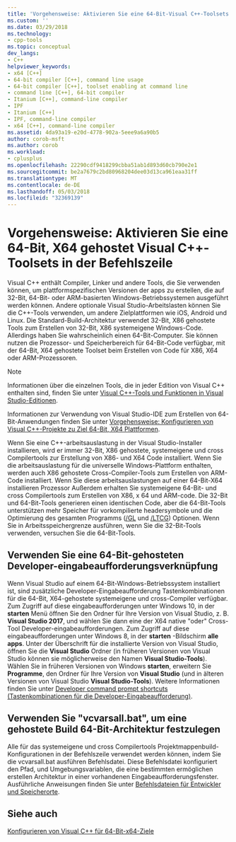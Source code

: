 ```yaml
---
title: 'Vorgehensweise: Aktivieren Sie eine 64-Bit-Visual C++-Toolsets in der Befehlszeile | Microsoft Docs'
ms.custom: ''
ms.date: 03/29/2018
ms.technology:
- cpp-tools
ms.topic: conceptual
dev_langs:
- C++
helpviewer_keywords:
- x64 [C++]
- 64-bit compiler [C++], command line usage
- 64-bit compiler [C++], toolset enabling at command line
- command line [C++], 64-bit compiler
- Itanium [C++], command-line compiler
- IPF
- Itanium [C++]
- IPF, command-line compiler
- x64 [C++], command-line compiler
ms.assetid: 4da93a19-e20d-4778-902a-5eee9a6a90b5
author: corob-msft
ms.author: corob
ms.workload:
- cplusplus
ms.openlocfilehash: 22290cdf9418299cbba51ab1d893d60cb790e2e1
ms.sourcegitcommit: be2a7679c2bd80968204dee03d13ca961eaa31ff
ms.translationtype: MT
ms.contentlocale: de-DE
ms.lasthandoff: 05/03/2018
ms.locfileid: "32369139"
---
```

# <a name="how-to-enable-a-64-bit-x64-hosted-visual-c-toolset-on-the-command-line"></a>Vorgehensweise: Aktivieren Sie eine 64-Bit, X64 gehostet Visual C++-Toolsets in der Befehlszeile

Visual C++ enthält Compiler, Linker und andere Tools, die Sie verwenden können, um plattformspezifischen Versionen der apps zu erstellen, die auf 32-Bit, 64-Bit- oder ARM-basierten Windows-Betriebssystemen ausgeführt werden können. Andere optionale Visual Studio-Arbeitslasten können Sie die C++-Tools verwenden, um andere Zielplattformen wie iOS, Android und Linux. Die Standard-Build-Architektur verwendet 32-Bit, X86 gehostete Tools zum Erstellen von 32-Bit, X86 systemeigene Windows-Code. Allerdings haben Sie wahrscheinlich einen 64-Bit-Computer. Sie können nutzen die Prozessor- und Speicherbereich für 64-Bit-Code verfügbar, mit der 64-Bit, X64 gehostete Toolset beim Erstellen von Code für X86, X64 oder ARM-Prozessoren.

> [!NOTE]
> Informationen über die einzelnen Tools, die in jeder Edition von Visual C++ enthalten sind, finden Sie unter [Visual C++-Tools und Funktionen in Visual Studio-Editionen](../ide/visual-cpp-tools-and-features-in-visual-studio-editions.md).
>
> Informationen zur Verwendung von Visual Studio-IDE zum Erstellen von 64-Bit-Anwendungen finden Sie unter [Vorgehensweise: Konfigurieren von Visual C++-Projekte zu Ziel 64-Bit, X64 Plattformen](../build/how-to-configure-visual-cpp-projects-to-target-64-bit-platforms.md).

Wenn Sie eine C++-arbeitsauslastung in der Visual Studio-Installer installieren, wird er immer 32-Bit, X86 gehostete, systemeigene und cross Compilertools zur Erstellung von X86- und X64 Code installiert. Wenn Sie die arbeitsauslastung für die universelle Windows-Plattform enthalten, werden auch X86 gehostete Cross-Compiler-Tools zum Erstellen von ARM-Code installiert. Wenn Sie diese arbeitsauslastungen auf einer 64-Bit-X64 installieren Prozessor Außerdem erhalten Sie systemeigene 64-Bit- und cross Compilertools zum Erstellen von X86, x 64 und ARM-code. Die 32-Bit und 64-Bit-Tools generieren einen identischen Code, aber die 64-Bit-Tools unterstützen mehr Speicher für vorkompilierte headersymbole und die Optimierung des gesamten Programms ([/GL](../build/reference/gl-whole-program-optimization.md) und [/LTCG](../build/reference/ltcg-link-time-code-generation.md)) Optionen. Wenn Sie in Arbeitsspeichergrenze ausführen, wenn Sie die 32-Bit-Tools verwenden, versuchen Sie die 64-Bit-Tools.

## <a name="use-a-64-bit-hosted-developer-command-prompt-shortcut"></a>Verwenden Sie eine 64-Bit-gehosteten Developer-eingabeaufforderungsverknüpfung

Wenn Visual Studio auf einem 64-Bit-Windows-Betriebssystem installiert ist, sind zusätzliche Developer-Eingabeaufforderung Tastenkombinationen für die 64-Bit, X64-gehostete systemeigene und cross-Compiler verfügbar. Zum Zugriff auf diese eingabeaufforderungen unter Windows 10, in der **starten** Menü öffnen Sie den Ordner für Ihre Version von Visual Studio, z. B. **Visual Studio 2017**, und wählen Sie dann eine der X64 native "oder" Cross-Tool Developer-eingabeaufforderungen. Zum Zugriff auf diese eingabeaufforderungen unter Windows 8, in der **starten** -Bildschirm **alle apps**. Unter der Überschrift für die installierte Version von Visual Studio, öffnen Sie die **Visual Studio** Ordner (in früheren Versionen von Visual Studio können sie möglicherweise den Namen **Visual Studio-Tools**). Wählen Sie in früheren Versionen von Windows **starten**, erweitern Sie **Programme**, den Ordner für Ihre Version von **Visual Studio** (und in älteren Versionen von Visual Studio  **Visual Studio-Tools**). Weitere Informationen finden Sie unter [Developer command prompt shortcuts (Tastenkombinationen für die Developer-Eingabeaufforderung)](../build/building-on-the-command-line.md#developer-command-prompt-shortcuts).

## <a name="use-vcvarsallbat-to-set-a-64-bit-hosted-build-architecture"></a>Verwenden Sie "vcvarsall.bat", um eine gehostete Build 64-Bit-Architektur festzulegen

Alle für das systemeigene und cross Compilertools Projektmappenbuild-Konfigurationen in der Befehlszeile verwendet werden können, indem Sie die vcvarsall.bat ausführen Befehlsdatei. Diese Befehlsdatei konfiguriert den Pfad, und Umgebungsvariablen, die eine bestimmten ermöglichen erstellen Architektur in einer vorhandenen Eingabeaufforderungsfenster. Ausführliche Anweisungen finden Sie unter [Befehlsdateien für Entwickler und Speicherorte](../build/building-on-the-command-line.md#developer-command-files-and-locations).

## <a name="see-also"></a>Siehe auch

[Konfigurieren von Visual C++ für 64-Bit-x64-Ziele](../build/configuring-programs-for-64-bit-visual-cpp.md)<br/>
